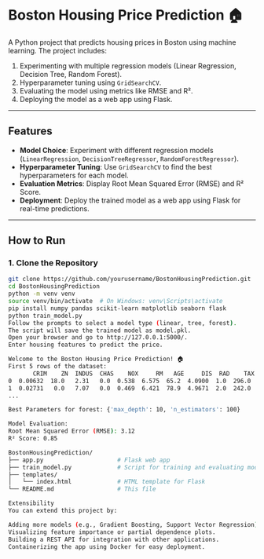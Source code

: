 # Boston Housing Price Prediction 🏠

A Python project that predicts housing prices in Boston using machine learning. The project includes:
1. Experimenting with multiple regression models (Linear Regression, Decision Tree, Random Forest).
2. Hyperparameter tuning using `GridSearchCV`.
3. Evaluating the model using metrics like RMSE and R².
4. Deploying the model as a web app using Flask.

---

## Features

- **Model Choice**: Experiment with different regression models (`LinearRegression`, `DecisionTreeRegressor`, `RandomForestRegressor`).
- **Hyperparameter Tuning**: Use `GridSearchCV` to find the best hyperparameters for each model.
- **Evaluation Metrics**: Display Root Mean Squared Error (RMSE) and R² Score.
- **Deployment**: Deploy the trained model as a web app using Flask for real-time predictions.

---

## How to Run

### 1. Clone the Repository
```bash
git clone https://github.com/yourusername/BostonHousingPrediction.git
cd BostonHousingPrediction
python -m venv venv
source venv/bin/activate  # On Windows: venv\Scripts\activate
pip install numpy pandas scikit-learn matplotlib seaborn flask
python train_model.py
Follow the prompts to select a model type (linear, tree, forest).
The script will save the trained model as model.pkl.
Open your browser and go to http://127.0.0.1:5000/.
Enter housing features to predict the price.

Welcome to the Boston Housing Price Prediction! 🏠
First 5 rows of the dataset:
       CRIM    ZN  INDUS  CHAS    NOX     RM   AGE     DIS  RAD    TAX  PTRATIO       B  LSTAT  PRICE
0  0.00632  18.0   2.31   0.0  0.538  6.575  65.2  4.0900  1.0  296.0     15.3  396.90   4.98   24.0
1  0.02731   0.0   7.07   0.0  0.469  6.421  78.9  4.9671  2.0  242.0     17.8  396.90   9.14   21.6
...

Best Parameters for forest: {'max_depth': 10, 'n_estimators': 100}

Model Evaluation:
Root Mean Squared Error (RMSE): 3.12
R² Score: 0.85

BostonHousingPrediction/
├── app.py                     # Flask web app
├── train_model.py             # Script for training and evaluating models
├── templates/
│   └── index.html             # HTML template for Flask
└── README.md                  # This file

Extensibility
You can extend this project by:

Adding more models (e.g., Gradient Boosting, Support Vector Regression).
Visualizing feature importance or partial dependence plots.
Building a REST API for integration with other applications.
Containerizing the app using Docker for easy deployment.